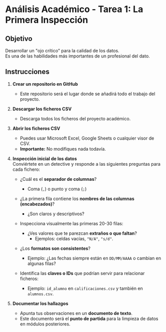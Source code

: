 # Análisis Académico - Tarea 1: La Primera Inspección

## Objetivo
Desarrollar un "ojo crítico" para la calidad de los datos.  
Es una de las habilidades más importantes de un profesional del dato.

## Instrucciones

1. **Crear un repositorio en GitHub**  
   - Este repositorio será el lugar donde se añadirá todo el trabajo del proyecto.

2. **Descargar los ficheros CSV**  
   - Descarga todos los ficheros del proyecto académico.

3. **Abrir los ficheros CSV**  
   - Puedes usar Microsoft Excel, Google Sheets o cualquier visor de CSV.  
   - **Importante:** No modifiques nada todavía.

4. **Inspección inicial de los datos**  
   Conviértete en un detective y responde a las siguientes preguntas para cada fichero:

   - ¿Cuál es el **separador de columnas**?  
     - Coma (`,`) o punto y coma (`;`)  
     
   - ¿La primera fila contiene los **nombres de las columnas (encabezados)**?  
     - ¿Son claros y descriptivos?

   - Inspecciona visualmente las primeras 20-30 filas:  
     - ¿Ves valores que te parezcan **extraños o que faltan**?  
       - Ejemplos: celdas vacías, `"N/A"`, `"s/d"`.

   - ¿Los **formatos son consistentes**?  
     - Ejemplo: ¿Las fechas siempre están en `DD/MM/AAAA` o cambian en algunas filas?

   - Identifica las **claves o IDs** que podrían servir para relacionar ficheros:  
     - Ejemplo: `id_alumno` en `calificaciones.csv` y también en `alumnos.csv`.

5. **Documentar los hallazgos**  
   - Apunta tus observaciones en un **documento de texto**.  
   - Este documento será el **punto de partida** para la limpieza de datos en módulos posteriores.